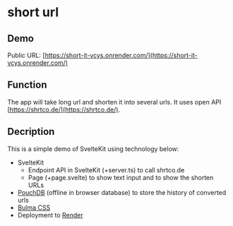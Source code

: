 # short url

## Demo
Public URL: [https://short-it-vcys.onrender.com/](https://short-it-vcys.onrender.com/)

## Function
The app will take long url and shorten it into several urls. It uses open API [https://shrtco.de/](https://shrtco.de/).

## Decription

This is a simple demo of SvelteKit using technology below:
- SvelteKit
  - Endpoint API in SvelteKit (+server.ts) to call shrtco.de
  - Page (+page.svelte) to show text input and to show the shorten URLs
- [PouchDB](https://pouchdb.com/) (offline in browser database) to store the history of converted urls
- [Bulma CSS](https://bulma.io/)
- Deployment to [Render](https://render.com)
